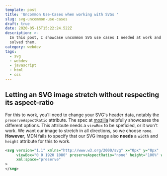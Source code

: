 ```yaml
---
template: post
title: 'Uncommon Use-Cases when working with SVGs '
slug: svg-uncommon-use-cases
draft: true
date: 2020-05-15T15:22:24.522Z
description: >-
  In this post, I showcase uncommon SVG use cases I needed at work and how I
  solved them.
category: webdev
tags:
  - svg
  - webdev
  - javascript
  - html
  - css
---
```

## Letting an SVG image stretch without respecting its aspect-ratio



For this to work, you'll need to change your SVG's header data, notably the `preserveAspectRatio` attribute. The spec at [mozilla](https://developer.mozilla.org/en-US/docs/Web/SVG/Attribute/preserveAspectRatio) helpfully showcases the different options. This attribute needs a `viewBox` to be speficied, or it won't work. We want our image to stretch in all directions, so we choose `none`. **However**, MDN fails to specify that our SVG image also **needs** a `width` and `height` attribute for this to work. 

```svg
<svg version="1.1" xmlns="http://www.w3.org/2000/svg" x="0px" y="0px"
     viewBox="0 0 1920 1080" preserveAspectRatio="none" height="100%" width="100%"
     xml:space="preserve"
>
</svg>

```
